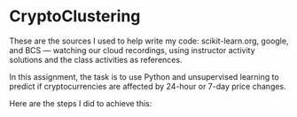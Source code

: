 # CryptoClustering
These are the sources I used to help write my code: scikit-learn.org, google, and BCS — watching our cloud recordings, using instructor activity solutions and the class activities as references.

In this assignment, the task is to use Python and unsupervised learning to predict if cryptocurrencies are affected by 24-hour or 7-day price changes.

Here are the steps I did to achieve this: 
